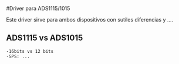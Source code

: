 #Driver para ADS1115/1015 

Este driver sirve para ambos dispositivos con sutiles diferencias y .... 

## ADS1115 vs ADS1015 
	-16bits vs 12 bits 
	-SPS: ... 
	